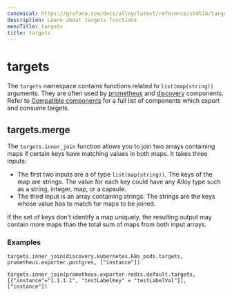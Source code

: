 ```yaml
---
canonical: https://grafana.com/docs/alloy/latest/reference/stdlib/targets/
description: Learn about targets functions
menuTitle: targets
title: targets
---
```


# targets

The `targets` namespace contains functions related to `list(map(string))` arguments.
They are often used by [prometheus][prom-comp] and [discovery][disc-comp] components.
Refer to [Compatible components][] for a full list of components which export and consume targets.

[prom-comp]: ../components/prometheus/
[disc-comp]: ../components/discovery/
[Compatible components]: ../compatibility/#targets

## targets.merge

The `targets.inner_join` function allows you to join two arrays containing maps if certain keys have matching values in both maps.
It takes three inputs:

* The first two inputs are a of type `list(map(string))`. The keys of the map are strings. 
  The value for each key could have any Alloy type such as a string, integer, map, or a capsule.
* The third input is an array containing strings. The strings are the keys whose value has to match for maps to be joined.
  
  
If the set of keys don't identify a map uniquely, the resulting output may contain more maps than the total sum of maps from both input arrays.

### Examples

```alloy
targets.inner_join(discovery.kubernetes.k8s_pods.targets, prometheus.exporter.postgres, ["instance"])
```

```alloy
targets.inner_join(prometheus.exporter.redis.default.targets, [{"instance"="1.1.1.1", "testLabelKey" = "testLabelVal"}], ["instance"])
```
